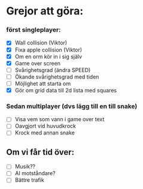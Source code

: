 # Grejor att göra:

### först singleplayer:
- [x] Wall collision (Viktor)
- [x] Fixa apple collision (Viktor)
- [x] Om en orm kör in i sig själv
- [x] Game over screen
- [ ] Svårighetsgrad (ändra SPEED)
- [ ] Ökande svårighetsgrad med tiden
- [ ] Möjlighet att starta om
- [x] Gör om grid data till 2d lista med squares

### Sedan multiplayer (dvs lägg till en till snake)
- [ ] Visa vem som vann i game over text
- [ ] Oavgjort vid huvudkrock
- [ ] Krock med annan snake

## Om vi får tid över:
- [ ] Musik??
- [ ] AI motståndare?
- [ ] Bättre trafik
